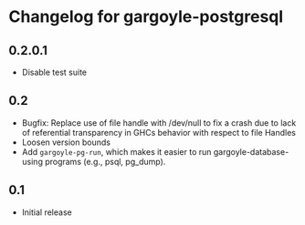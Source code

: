 # Changelog for gargoyle-postgresql
 
## 0.2.0.1

* Disable test suite

## 0.2

* Bugfix: Replace use of file handle with /dev/null to fix a crash due to lack of referential transparency in GHCs behavior with respect to file Handles
* Loosen version bounds
* Add `gargoyle-pg-run`, which makes it easier to run gargoyle-database-using programs (e.g., psql, pg_dump).

## 0.1

* Initial release
